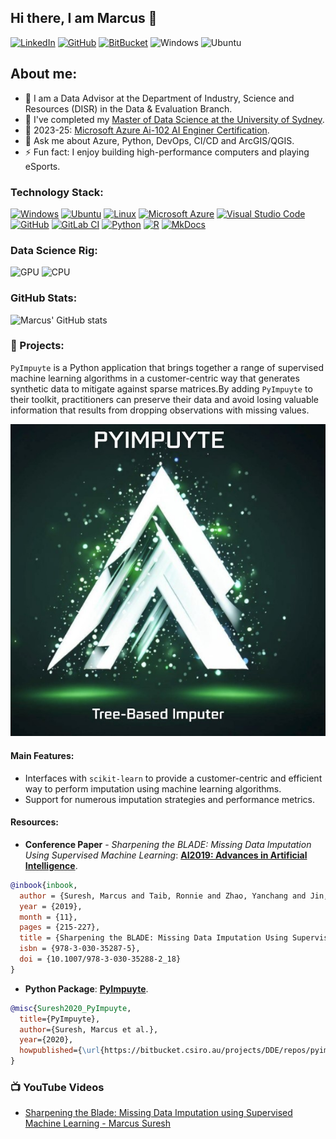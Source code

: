 ## Hi there, I am Marcus 👋
[![LinkedIn](https://img.shields.io/badge/LinkedIn-0077B5?style=for-the-badge&logo=linkedin&logoColor=white)](https://www.linkedin.com/in/marcus-suresh/)
[![GitHub](https://img.shields.io/badge/GitHub-100000?style=for-the-badge&logo=github&logoColor=white)](https://github.com/marcus-suresh)
[![BitBucket](https://img.shields.io/badge/Bitbucket-330F63?style=for-the-badge&logo=bitbucket&logoColor=white)](https://bitbucket.csiro.au/projects/DDE/repos/pyimpuyte/browse)
![Windows](https://img.shields.io/badge/Windows-0078D6?style=for-the-badge&logo=windows&logoColor=white)
![Ubuntu](https://img.shields.io/badge/Ubuntu-E95420?style=for-the-badge&logo=ubuntu&logoColor=white)
  
## About me:
- 🔭 I am a Data Advisor at the Department of Industry, Science and Resources (DISR) in the Data & Evaluation Branch.
- 🌱 I've completed my [Master of Data Science at the University of Sydney](https://www.myequals.net/r/profilesharelinkexternal/cce7770d-6364-4a53-b4c1-9c6344d963e4).
- 🥅 2023-25: [Microsoft Azure Ai-102 AI Enginer Certification](https://learn.microsoft.com/en-us/users/marcussuresh-9988/transcript/76wxjhz9nk8m2rl).
- 💬 Ask me about Azure, Python, DevOps, CI/CD and ArcGIS/QGIS.
- ⚡ Fun fact: I enjoy building high-performance computers and playing eSports.

### Technology Stack:
[![Windows](https://custom-icon-badges.demolab.com/badge/Windows-0078D6?logo=windows11&logoColor=white)](#)
[![Ubuntu](https://img.shields.io/badge/Ubuntu-E95420?logo=ubuntu&logoColor=white)](#)
[![Linux](https://img.shields.io/badge/Linux-FCC624?logo=linux&logoColor=black)](#)
[![Microsoft Azure](https://custom-icon-badges.demolab.com/badge/Microsoft%20Azure-0089D6?logo=msazure&logoColor=white)](#)
[![Visual Studio Code](https://custom-icon-badges.demolab.com/badge/Visual%20Studio%20Code-0078d7.svg?logo=vsc&logoColor=white)](#)
[![GitHub](https://img.shields.io/badge/GitHub-%23121011.svg?logo=github&logoColor=white)](#)
[![GitLab CI](https://img.shields.io/badge/GitLab%20CI-FC6D26?logo=gitlab&logoColor=fff)](#)
[![Python](https://img.shields.io/badge/Python-3776AB?logo=python&logoColor=fff)](#)
[![R](https://img.shields.io/badge/R-%23276DC3.svg?logo=r&logoColor=white)](#)
[![MkDocs](https://img.shields.io/badge/MkDocs-526CFE?logo=materialformkdocs&logoColor=fff)](#)


### Data Science Rig:
![GPU](https://img.shields.io/badge/NVIDIA-RTX4090-76B900?style=for-the-badge&logo=nvidia&logoColor=white)
![CPU](https://img.shields.io/badge/Intel-Core_i9_14900K_OC'd_6.0_GHz-0071C5?style=for-the-badge&logo=intel&logoColor=white)

### GitHub Stats:
![Marcus' GitHub stats](https://github-readme-stats.vercel.app/api?username=marcus-suresh&show_icons=true&theme=nightowl)

### 📕 Projects:

`PyImpuyte` is a Python application that brings together a range of supervised machine learning algorithms in a customer-centric way that generates synthetic data to mitigate against sparse matrices.By adding `PyImpuyte` to their toolkit, practitioners can preserve their data and avoid losing valuable information that results from dropping observations with missing values.

<p align="center">
  <img src="https://github.com/marcus-suresh/marcus-suresh/blob/main/pyimpuyte_logo.jpg" />
</p>


#### Main Features:
* Interfaces with `scikit-learn` to provide a customer-centric and efficient way to perform imputation using machine learning algorithms.
* Support for numerous imputation strategies and performance metrics.

#### Resources:
* **Conference Paper** - *Sharpening the BLADE: Missing Data Imputation Using Supervised Machine Learning*: **[AI2019: Advances in Artificial Intelligence](https://link.springer.com/chapter/10.1007/978-3-030-35288-2_18)**.

```BibTeX
@inbook{inbook,
  author = {Suresh, Marcus and Taib, Ronnie and Zhao, Yanchang and Jin, Warren},
  year = {2019},
  month = {11},
  pages = {215-227},
  title = {Sharpening the BLADE: Missing Data Imputation Using Supervised Machine Learning},
  isbn = {978-3-030-35287-5},
  doi = {10.1007/978-3-030-35288-2_18}
}
```

* **Python Package**: **[PyImpuyte](https://bitbucket.csiro.au/projects/DDE/repos/pyimpuyte)**.

```BibTeX
@misc{Suresh2020_PyImpuyte,
  title={PyImpuyte},
  author={Suresh, Marcus et al.},
  year={2020},
  howpublished={\url{https://bitbucket.csiro.au/projects/DDE/repos/pyimpuyte}},
}
```
### 📺 YouTube Videos
- [Sharpening the Blade: Missing Data Imputation using Supervised Machine Learning - Marcus Suresh](https://www.youtube.com/watch?v=PFAqed4h0-g&t=573s)
